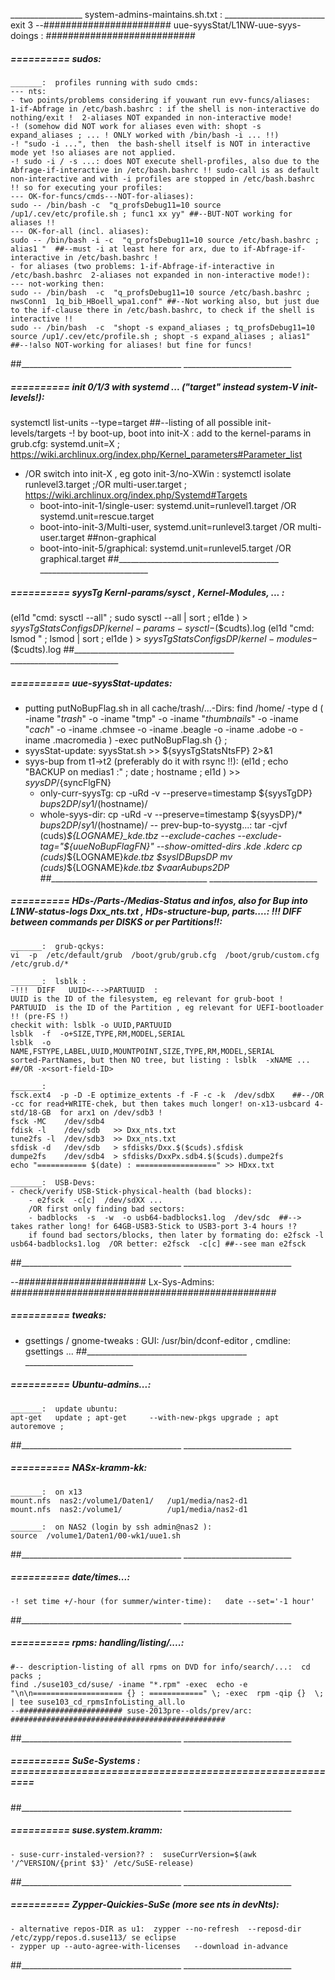 __________________  system-admins-maintains.sh.txt : _________________________
exit 3
--####################### uue-syysStat/L1NW-uue-syys-doings : ###########################


#####  ==========  sudos:

	_______:  profiles running with sudo cmds:
	--- nts:
	- two points/problems considering if youwant run evv-funcs/aliases:  1-if-Abfrage in /etc/bash.bashrc : if the shell is non-interactive do nothing/exit !  2-aliases NOT expanded in non-interactive mode!
	-! (somehow did NOT work for aliases even with: shopt -s expand_aliases ; ... ! ONLY worked with /bin/bash -i ... !!)
	-! "sudo -i ...", then  the bash-shell itself is NOT in interactive mode yet !so aliases are not applied. 
	-! sudo -i / -s ...: does NOT execute shell-profiles, also due to the Abfrage-if-interactive in /etc/bash.bashrc !! sudo-call is as default non-interactive and with -i profiles are stopped in /etc/bash.bashrc !! so for executing your profiles:
	--- OK-for-funcs/cmds---NOT-for-aliases):
	sudo -- /bin/bash -c  "q_profsDebug11=10 source /up1/.cev/etc/profile.sh ; func1 xx yy" ##--BUT-NOT working for aliases !!
	--- OK-for-all (incl. aliases):
	sudo -- /bin/bash -i -c  "q_profsDebug11=10 source /etc/bash.bashrc ; alias1 "  ##--must -i at least here for arx, due to if-Abfrage-if-interactive in /etc/bash.bashrc !
	- for aliases (two problems: 1-if-Abfrage-if-interactive in /etc/bash.bashrc  2-aliases not expanded in non-interactive mode!):
	--- not-working then:
	sudo -- /bin/bash  -c  "q_profsDebug11=10 source /etc/bash.bashrc ; nwsConn1  1q_bib_HBoell_wpa1.conf" ##--Not working also, but just due to the if-clause there in /etc/bash.bashrc, to check if the shell is interactive !!
	sudo -- /bin/bash  -c  "shopt -s expand_aliases ; tq_profsDebug11=10 source /up1/.cev/etc/profile.sh ; shopt -s expand_aliases ; alias1"  ##--!also NOT-working for aliases! but fine for funcs!
##________________________________________  ___________________________


#####  ==========  init 0/1/3 with systemd ... ("target"  instead system-V init-levels!):
systemctl  list-units  --type=target   ##--listing of all possible init-levels/targets
-! by boot-up, boot into init-X :  add to the kernel-params in grub.cfg:  systemd.unit=X ;   https://wiki.archlinux.org/index.php/Kernel_parameters#Parameter_list
- /OR switch into init-X , eg goto init-3/no-XWin :   systemctl isolate  runlevel3.target  ;/OR  multi-user.target  ;  https://wiki.archlinux.org/index.php/Systemd#Targets
	- boot-into-init-1/single-user:  	systemd.unit=runlevel1.target    /OR   systemd.unit=rescue.target
	- boot-into-init-3/Multi-user,   	systemd.unit=runlevel3.target    /OR   multi-user.target ##non-graphical
	- boot-into-init-5/graphical:    	systemd.unit=runlevel5.target    /OR   graphical.target
##________________________________________  ___________________________


#####  ==========  syysTg Kernl-params/sysct , Kernel-Modules, ... :
(el1d  "cmd:  sysctl --all" ;  sudo sysctl --all | sort  ; el1de ) >   ${syysTgStatsConfigsDP}/kernel-params-sysctl-$($cudts).log
(el1d  "cmd: lsmod " ;  lsmod | sort  ; el1de ) >   ${syysTgStatsConfigsDP}/kernel-modules-$($cudts).log
##________________________________________  ___________________________


#####  ==========  uue-syysStat-updates:
- putting putNoBupFlag.sh in all cache/trash/...-Dirs:  find /home/  -type d  \( -iname "*trash*" -o -iname "tmp" -o -iname "*thumbnails*" -o -iname "*cach*" -o -iname .chmsee -o -iname .beagle -o -iname .adobe -o -iname .macromedia \) -exec putNoBupFlag.sh {}  \; 
- syysStat-update: syysStat.sh >> ${syysTgStatsNtsFP} 2>&1
- syys-bup from t1->t2 (preferably do it with rsync !!):
	(el1d  ; echo "BACKUP on medias1 :" ; date ; hostname ; el1d  ) >> ${syysDP}/${syncFlgFN}
	- only-curr-syysTg:   cp -uRd -v --preserve=timestamp  ${syysTgDP}   ${bups2DP}/sy1/$(hostname)/
	- whole-syys-dir:    cp -uRd -v --preserve=timestamp  ${syysDP}/*  ${bups2DP}/sy1/$(hostname)/
-- prev-bup-to-syystg...:
tar -cjvf $($cuds)_${LOGNAME}_kde.tbz --exclude-caches  --exclude-tag="${uueNoBupFlagFN}"  --show-omitted-dirs .kde .kderc
cp $($cuds)_${LOGNAME}_kde.tbz  $sysIDBupsDP
mv $($cuds)_${LOGNAME}_kde.tbz  $vaarAubups2DP
##________________________________________  ___________________________


#####  ==========  HDs-/Parts-/Medias-Status and infos, also for Bup into L1NW-status-logs  Dxx_nts.txt , HDs-structure-bup, parts....: !!! DIFF between commands per DISKS or per Partitions!!:

	_______:  grub-qckys:
	vi  -p  /etc/default/grub  /boot/grub/grub.cfg  /boot/grub/custom.cfg   /etc/grub.d/*

	_______:  lsblk :
	-!!!  DIFF   UUID<--->PARTUUID  :
	UUID is the ID of the filesystem, eg relevant for grub-boot !
	PARTUUID  is the ID of the Partition , eg relevant for UEFI-bootloader !! (pre-FS !)
	checkit with: lsblk -o UUID,PARTUUID
	lsblk  -f  -o+SIZE,TYPE,RM,MODEL,SERIAL
	lsblk  -o   NAME,FSTYPE,LABEL,UUID,MOUNTPOINT,SIZE,TYPE,RM,MODEL,SERIAL
	sorted-PartNames, but then NO tree, but listing : lsblk  -xNAME ...  ##/OR -x<sort-field-ID>

	_______:  
	fsck.ext4  -p -D -E optimize_extents -f -F -c -k  /dev/sdbX    ##--/OR -cc for read+WRITE-chek, but then takes much longer! on-x13-usbcard 4-std/18-GB  for arx1 on /dev/sdb3 !
	fsck -MC    /dev/sdb4
	fdisk -l    /dev/sdb   >> Dxx_nts.txt
	tune2fs -l  /dev/sdb3  >> Dxx_nts.txt
	sfdisk -d   /dev/sdb   > sfdisks/Dxx.$($cuds).sfdisk
	dumpe2fs    /dev/sdb4  > sfdisks/DxxPx.sdb4.$($cuds).dumpe2fs 
	echo "=========== $(date) : ==================" >> HDxx.txt

	_______:  USB-Devs:
	- check/verify USB-Stick-physical-health (bad blocks):  
		- e2fsck  -c[c]  /dev/sdXX ...
		/OR first only finding bad sectors:
		- badblocks  -s  -w  -o usb64-badblocks1.log  /dev/sdc  ##--> takes rather long! for 64GB-USB3-Stick to USB3-port 3-4 hours !?
		if found bad sectors/blocks, then later by formating do: e2fsck -l usb64-badblocks1.log  /OR better: e2fsck  -c[c] ##--see man e2fsck
##________________________________________  ___________________________


--####################### Lx-Sys-Admins: ################################################
#####  ==========  tweaks:
- gsettings / gnome-tweaks  :   GUI:  /usr/bin/dconf-editor   , cmdline: gsettings ...
##________________________________________  ___________________________


#####  ==========  Ubuntu-admins...:

	_______:  update ubuntu:
	apt-get   update ; apt-get     --with-new-pkgs upgrade ; apt autoremove ;
##________________________________________  ___________________________


#####  ==========  NASx-kramm-kk:

	_______:  on x13
	mount.nfs  nas2:/volume1/Daten1/   /up1/media/nas2-d1
	mount.nfs  nas2:/volume1/          /up1/media/nas2-d1

	_______:  on NAS2 (login by ssh admin@nas2 ):
	source  /volume1/Daten1/00-wk1/uue1.sh
##________________________________________  ___________________________


#####  ==========  date/times...:
	-! set time +/-hour (for summer/winter-time):   date --set='-1 hour'
##________________________________________  ___________________________


#####  ==========  rpms: handling/listing/....:
	#-- description-listing of all rpms on DVD for info/search/...:  cd packs ; 
	find ./suse103_cd/suse/ -iname "*.rpm" -exec  echo -e "\n\n==================== {} : ============" \; -exec  rpm -qip {}  \; | tee suse103_cd_rpmsInfoListing_all.lo
	--####################### suse-2013pre--olds/prev/arc: ################################################
##________________________________________  ___________________________


#####  ==========  SuSe-Systems : =========================================================
##________________________________________  ___________________________


#####  ==========  suse.system.kramm:
	- suse-curr-instaled-version?? :  suseCurrVersion=$(awk '/^VERSION/{print $3}' /etc/SuSE-release)
##________________________________________  ___________________________


#####  ==========  Zypper-Quickies-SuSe (more see nts in devNts):
	- alternative repos-DIR as u1:  zypper --no-refresh  --reposd-dir /etc/zypp/repos.d.suse113/ se eclipse
	- zypper up --auto-agree-with-licenses   --download in-advance
##________________________________________  ___________________________

